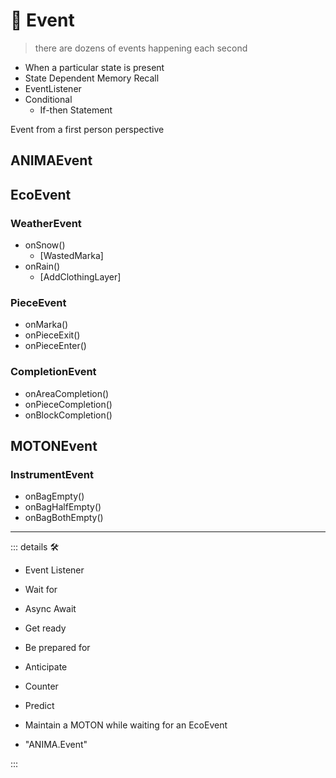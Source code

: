 # 💜 <anima>Event</anima>

> there are dozens of events happening each second

- When a particular state is present
- State Dependent Memory Recall
- EventListener
- Conditional
    - If-then Statement

Event from a first person perspective

## ANIMAEvent

## EcoEvent

### WeatherEvent

- onSnow()
    - [WastedMarka]
- onRain()
    - [AddClothingLayer]

### PieceEvent

- onMarka()
- onPieceExit()
- onPieceEnter()

### CompletionEvent

- onAreaCompletion()
- onPieceCompletion()
- onBlockCompletion()

## MOTONEvent

### InstrumentEvent

- onBagEmpty()
- onBagHalfEmpty()
- onBagBothEmpty()

---

<!-- =================================================== -->
<!-- =================================================== -->
<!-- =================================================== -->
<!-- =================================================== -->
<!-- =================================================== -->
::: details 🛠

- Event Listener
- Wait for
- Async Await
- Get ready
- Be prepared for
- Anticipate
- Counter
- Predict
- Maintain a MOTON while waiting for an EcoEvent

- "ANIMA.Event"

:::
